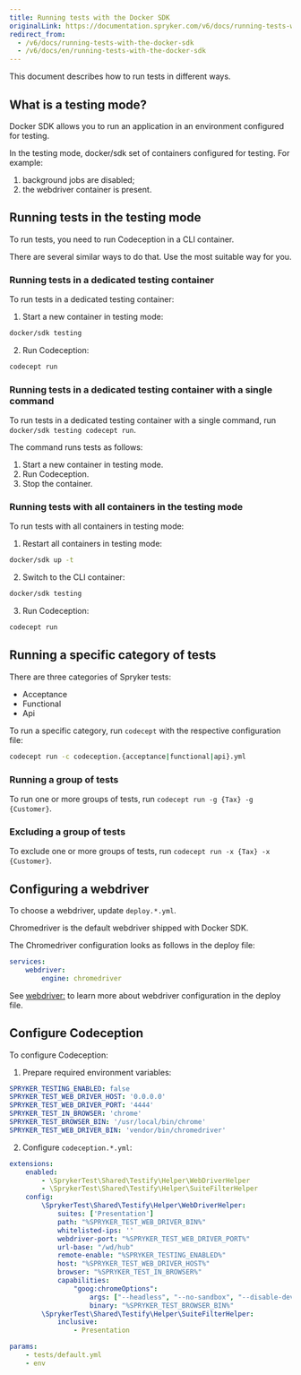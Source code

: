 ```yaml
---
title: Running tests with the Docker SDK
originalLink: https://documentation.spryker.com/v6/docs/running-tests-with-the-docker-sdk
redirect_from:
  - /v6/docs/running-tests-with-the-docker-sdk
  - /v6/docs/en/running-tests-with-the-docker-sdk
---
```


This document describes how to run tests in different ways.

## What is a testing mode?

Docker SDK allows you to run an application in an environment configured for testing.

In the testing mode, docker/sdk set of containers configured for testing. For example:
1. background jobs are disabled;
2. the webdriver container is present.



## Running tests in the testing mode

To run tests, you need to run Codeception in a CLI container.

There are several similar ways to do that. Use the most suitable way for you.

### Running tests in a dedicated testing container

To run tests in a dedicated testing container:

1. Start a new container in testing mode:
```bash
docker/sdk testing
```

2. Run Codeception:
```bash
codecept run
```

### Running tests in a dedicated testing container with a single command

To run tests in a dedicated testing container with a single command, run `docker/sdk testing codecept run`.

The command runs tests as follows:

1. Start a new container in testing mode.
2. Run Codeception.
3. Stop the container.

### Running tests with all containers in the testing mode

To run tests with all containers in testing mode:

1. Restart all containers in testing mode:

```bash
docker/sdk up -t
```
2. Switch to the CLI container:
```bash
docker/sdk testing
```
3. Run Codeception:
```bash
codecept run
```


## Running a specific category of tests

There are three categories of Spryker tests:
* Acceptance
* Functional
* Api

To run a specific category, run `codecept` with the respective configuration file:
```bash
codecept run -c codeception.{acceptance|functional|api}.yml
```

### Running a group of tests

To run one or more groups of tests, run `codecept run -g {Tax} -g {Customer}`.

### Excluding a group of tests

To exclude one or more groups of tests, run `codecept run -x {Tax} -x {Customer}`.


## Configuring a webdriver

To choose a webdriver, update `deploy.*.yml`.

Chromedriver is the default webdriver shipped with Docker SDK.

The Chromedriver configuration looks as follows in the deploy file:
```yaml
services:
    webdriver:
        engine: chromedriver
```        

See [webdriver:](https://documentation.spryker.com/docs/deploy-file-reference-10#webdriver) to learn more about webdriver configuration in the deploy file.

## Configure Codeception

To configure Codeception:

1. Prepare required environment variables:
```yaml
SPRYKER_TESTING_ENABLED: false
SPRYKER_TEST_WEB_DRIVER_HOST: '0.0.0.0'
SPRYKER_TEST_WEB_DRIVER_PORT: '4444'
SPRYKER_TEST_IN_BROWSER: 'chrome'
SPRYKER_TEST_BROWSER_BIN: '/usr/local/bin/chrome'
SPRYKER_TEST_WEB_DRIVER_BIN: 'vendor/bin/chromedriver'
```

2. Configure `codeception.*.yml`:
```yaml
extensions:
    enabled:
        - \SprykerTest\Shared\Testify\Helper\WebDriverHelper
        - \SprykerTest\Shared\Testify\Helper\SuiteFilterHelper
    config:
        \SprykerTest\Shared\Testify\Helper\WebDriverHelper:
            suites: ['Presentation']
            path: "%SPRYKER_TEST_WEB_DRIVER_BIN%"
            whitelisted-ips: ''
            webdriver-port: "%SPRYKER_TEST_WEB_DRIVER_PORT%"
            url-base: "/wd/hub"
            remote-enable: "%SPRYKER_TESTING_ENABLED%"
            host: "%SPRYKER_TEST_WEB_DRIVER_HOST%"
            browser: "%SPRYKER_TEST_IN_BROWSER%"
            capabilities:
                "goog:chromeOptions":
                    args: ["--headless", "--no-sandbox", "--disable-dev-shm-usage"]
                    binary: "%SPRYKER_TEST_BROWSER_BIN%"
        \SprykerTest\Shared\Testify\Helper\SuiteFilterHelper:
            inclusive:
                - Presentation

params:
    - tests/default.yml
    - env
```
